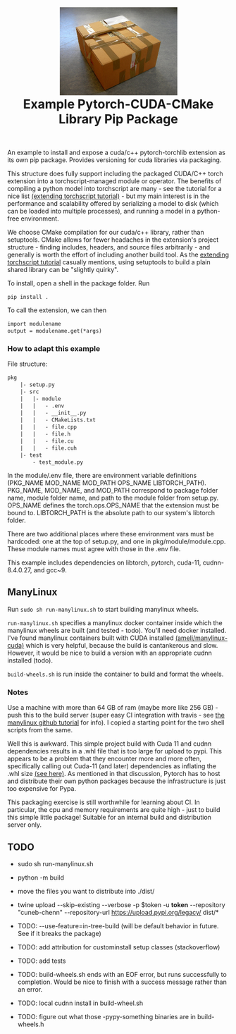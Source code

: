 

<div align="center">
    <img src="doc/images/package.jpeg" height="200" >
</div>

<h1 align="center" style="margin-top: 0px;">Example Pytorch-CUDA-CMake Library Pip Package</h1>

&emsp;

An example to install and expose a cuda/c++ pytorch-torchlib extension as its own pip package. Provides versioning for cuda libraries via packaging.

This structure does fully support including the packaged CUDA/C++ torch extension into a torchscript-managed module or operator. The benefits of compiling a python model into torchscript are many - see the tutorial for a nice list [(extending torchscript tutorial)](https://pytorch.org/tutorials/advanced/torch_script_custom_ops.html) - but my main interest is in the performance and scalability offered by serializing a model to disk (which can be loaded into multiple processes), and running a model in a python-free environment.

We choose CMake compilation for our cuda/c++ library, rather than setuptools. CMake allows for fewer headaches in the extension's project structure - finding includes, headers, and source files arbitrarily - and generally is worth the effort of including another build tool. As the [extending torchscript tutorial](https://pytorch.org/tutorials/advanced/torch_script_custom_ops.html) casually mentions, using setuptools to build a plain shared library can be "slightly quirky".

To install, open a shell in the package folder. Run 

    pip install .

To call the extension, we can then 

    import modulename
    output = modulename.get(*args)

### How to adapt this example

File structure:

    pkg 
        |- setup.py
        |- src 
        |   |- module
        |   |   - .env
        |   |   - __init__.py
        |   |   - CMakeLists.txt
        |   |   - file.cpp
        |   |   - file.h
        |   |   - file.cu
        |   |   - file.cuh
        |- test
            - test_module.py

In the module/.env file, there are environment variable definitions (PKG_NAME MOD_NAME MOD_PATH OPS_NAME LIBTORCH_PATH). PKG_NAME, MOD_NAME, and MOD_PATH correspond to package folder name, module folder name, and path to the module folder from setup.py. OPS_NAME defines the torch.ops.OPS_NAME that the extension must be bound to. LIBTORCH_PATH is the absolute path to our system's libtorch folder.

There are two additional places where these environment vars must be hardcoded: one at the top of setup.py, and one in pkg/module/module.cpp. These module names must agree with those in the .env file.

This example includes dependencies on libtorch, pytorch, cuda-11, cudnn-8.4.0.27, and gcc~9.



## ManyLinux

Run `sudo sh run-manylinux.sh` to start building manylinux wheels.

`run-manylinux.sh` specifies a manylinux docker container inside which the manylinux wheels are built (and tested - todo). You'll need docker installed. I've found manylinux containers built with CUDA installed [(ameli/manylinux-cuda)](https://github.com/ameli/manylinux-cuda) which is very helpful, because the build is cantankerous and slow. However, it would be nice to build a version with an appropriate cudnn installed (todo). 

`build-wheels.sh` is run inside the container to build and format the wheels.

### Notes
Use a machine with more than 64 GB of ram (maybe more like 256 GB) - push this to the build server (super easy CI integration with travis - see [the manylinux github tutorial](https://github.com/pypa/python-manylinux-demo) for info). I copied a starting point for the two shell scripts from the same.   

Well this is awkward. This simple project build with Cuda 11 and cudnn dependencies results in a .whl file that is too large for upload to pypi. This appears to be a problem that they encounter more and more often, specifically calling out Cuda-11 (and later) dependencies as inflating the .whl size [(see here)](https://discuss.python.org/t/what-to-do-about-gpus-and-the-built-distributions-that-support-them/7125). As mentioned in that discussion, Pytorch has to host and distribute their own python packages because the infrastructure is just too expensive for Pypa. 

This packaging exercise is still worthwhile for learning about CI. In particular, the cpu and memory requirements are quite high - just to build this simple little package! Suitable for an internal build and distribution server only. 


 ## TODO

- sudo sh run-manylinux.sh
- python -m build
- move the files you want to distribute into ./dist/
- twine upload --skip-existing --verbose -p $token -u __token__ --repository "cuneb-chenn" --repository-url https://upload.pypi.org/legacy/ dist/*


- TODO: --use-feature=in-tree-build (will be default behavior in future. See if it breaks the package)
- TODO: add attribution for custominstall setup classes (stackoverflow)
- TODO: add tests
- TODO: build-wheels.sh ends with an EOF error, but runs successfully to completion. Would be nice to finish with a success message rather than an error.
- TODO: local cudnn install in build-wheel.sh
- TODO: figure out what those -pypy-something binaries are in build-wheels.h

